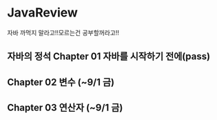 # JavaReview
자바 까먹지 말라고!!모르는건 공부할꺼라고!!

자바의 정석
Chapter 01 자바를 시작하기 전에(pass)
---
Chapter 02 변수 (~9/1 금)
---
Chapter 03 연산자 (~9/1 금)
---
